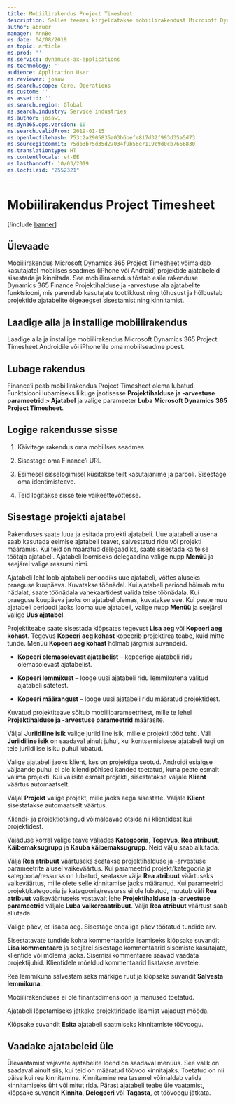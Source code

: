 ```yaml
---
title: Mobiilirakendus Project Timesheet
description: Selles teemas kirjeldatakse mobiilirakendust Microsoft Dynamics 365 Project Timesheet. Mobiilirakendus Project Timesheet võimaldab kasutajatel mobiilses seadmes projektide ajatabeleid sisestada ja kinnitada.
author: abruer
manager: AnnBe
ms.date: 04/08/2019
ms.topic: article
ms.prod: ''
ms.service: dynamics-ax-applications
ms.technology: ''
audience: Application User
ms.reviewer: josaw
ms.search.scope: Core, Operations
ms.custom: ''
ms.assetid: ''
ms.search.region: Global
ms.search.industry: Service industries
ms.author: josaw1
ms.dyn365.ops.version: 10
ms.search.validFrom: 2019-01-15
ms.openlocfilehash: 753c2a2905835a03b6befe817d32f993d35a5d73
ms.sourcegitcommit: 75db3b75d35d27034f9b56e7119c9d0cb7666830
ms.translationtype: HT
ms.contentlocale: et-EE
ms.lasthandoff: 10/03/2019
ms.locfileid: "2552321"
---
```

# <a name="project-timesheet-mobile-application"></a>Mobiilirakendus Project Timesheet

[!include [banner](../includes/banner.md)]

## <a name="overview"></a>Ülevaade

Mobiilirakendus Microsoft Dynamics 365 Project Timesheet võimaldab kasutajatel mobiilses seadmes (iPhone või Android) projektide ajatabeleid sisestada ja kinnitada. See mobiilirakendus tõstab esile rakenduse Dynamics 365 Finance Projektihalduse ja -arvestuse ala ajatabelite funktsiooni, mis parendab kasutajate tootlikkust ning tõhusust ja hõlbustab projektide ajatabelite õigeaegset sisestamist ning kinnitamist.

## <a name="download-and-install-the-mobile-app"></a>Laadige alla ja installige mobiilirakendus

Laadige alla ja installige mobiilirakendus Microsoft Dynamics 365 Project Timesheet Androidile või iPhone'ile oma mobiilseadme poest.

## <a name="enable-the-app"></a>Lubage rakendus 

Finance’i peab mobiilirakendus Project Timesheet olema lubatud. Funktsiooni lubamiseks liikuge jaotisesse **Projektihalduse ja -arvestuse parameetrid \> Ajatabel** ja valige parameeter **Luba Microsoft Dynamics 365 Project Timesheet**.

## <a name="sign-in-to-the-app"></a>Logige rakendusse sisse

1.  Käivitage rakendus oma mobiilses seadmes.

2.  Sisestage oma Finance’i URL

3.  Esimesel sisselogimisel küsitakse teilt kasutajanime ja parooli. Sisestage oma identimisteave.

4.  Teid logitakse sisse teie vaikeettevõttesse.

## <a name="submit-a-project-timesheet"></a>Sisestage projekti ajatabel

Rakenduses saate luua ja esitada projekti ajatabeli. Uue ajatabeli alusena saab kasutada eelmise ajatabeli teavet, salvestatud ridu või projekti määramisi. Kui teid on määratud delegaadiks, saate sisestada ka teise töötaja ajatabeli. Ajatabeli loomiseks delegaadina valige nupp **Menüü** ja seejärel valige ressursi nimi.

Ajatabeli leht loob ajatabeli perioodiks uue ajatabeli, võttes aluseks praeguse kuupäeva. Kuvatakse töönädal. Kui ajatabeli periood hõlmab mitu nädalat, saate töönädala vahekaartidest valida teise töönädala.
Kui praeguse kuupäeva jaoks on ajatabel olemas, kuvatakse see. Kui peate muu ajatabeli perioodi jaoks looma uue ajatabeli, valige nupp **Menüü** ja seejärel valige **Uus ajatabel**.

Projektiteabe saate sisestada klõpsates tegevust **Lisa aeg** või **Kopeeri aeg kohast**. Tegevus **Kopeeri aeg kohast** kopeerib projektirea teabe, kuid mitte tunde. Menüü **Kopeeri aeg kohast** hõlmab järgmisi suvandeid.

- **Kopeeri olemasolevast ajatabelist** – kopeerige ajatabeli ridu olemasolevast ajatabelist.

- **Kopeeri lemmikust** – looge uusi ajatabeli ridu lemmikutena valitud ajatabeli sätetest.

- **Kopeeri määrangust** – looge uusi ajatabeli ridu määratud projektidest.

Kuvatud projektiteave sõltub mobiiliparameetritest, mille te lehel **Projektihalduse ja -arvestuse parameetrid** määrasite.

Väljal **Juriidiline isik** valige juriidiline isik, millele projekti tööd tehti. Väli **Juriidiline isik** on saadaval ainult juhul, kui kontsernisisese ajatabeli tugi on teie juriidilise isiku puhul lubatud.

Valige ajatabeli jaoks klient, kes on projektiga seotud. Androidi esialgse väljaande puhul ei ole kliendipõhised kanded toetatud, kuna peate esmalt valima projekti. Kui valisite esmalt projekti, sisestatakse väljale **Klient** väärtus automaatselt.

Väljal **Projekt** valige projekt, mille jaoks aega sisestate. Väljale **Klient** sisestatakse automaatselt väärtus.

Kliendi- ja projektiotsingud võimaldavad otsida nii klientidest kui projektidest.

Vajaduse korral valige teave väljades **Kategooria**, **Tegevus**, **Rea atribuut**, **Käibemaksugrupp** ja **Kauba käibemaksugrupp**.  Neid välju saab allutada.

Välja **Rea atribuut** väärtuseks seatakse projektihalduse ja -arvestuse parameetrite alusel vaikeväärtus. Kui parameetrid projekt/kategooria ja kategooria/ressurss on lubatud, seatakse välja **Rea atribuut** väärtuseks vaikeväärtus, mille olete selle kinnitamise jaoks määranud. Kui parameetrid projekt/kategooria ja kategooria/ressurss ei ole lubatud, muutub väli **Rea atribuut** vaikeväärtuseks vastavalt lehe **Projektihalduse ja -arvestuse parameetrid** väljale **Luba vaikereaatribuut**. Välja **Rea atribuut** väärtust saab allutada.

Valige päev, et lisada aeg. Sisestage enda iga päev töötatud tundide arv.

Sisestatavate tundide kohta kommentaaride lisamiseks klõpsake suvandit **Lisa kommentaare** ja seejärel sisestage kommentaarid sisemiste kasutajate, klientide või mõlema jaoks.
Sisemisi kommentaare saavad vaadata projektijuhid. Klientidele mõeldud kommentaarid lisatakse arvetele.

Rea lemmikuna salvestamiseks märkige ruut ja klõpsake suvandit **Salvesta lemmikuna**.

Mobiilirakenduses ei ole finantsdimensioon ja manused toetatud.

Ajatabeli lõpetamiseks jätkake projektiridade lisamist vajadust mööda.

Klõpsake suvandit **Esita** ajatabeli saatmiseks kinnitamiste töövoogu.

## <a name="review-timesheets"></a>Vaadake ajatabeleid üle

Ülevaatamist vajavate ajatabelite loend on saadaval menüüs. See valik on saadaval ainult siis, kui teid on määratud töövoo kinnitajaks. Toetatud on nii päise kui rea kinnitamine. Kinnitamine rea tasemel võimaldab valida kinnitamiseks üht või mitut rida. Pärast ajatabeli teabe üle vaatamist, klõpsake suvandit **Kinnita**, **Delegeeri** või **Tagasta**, et töövoogu jätkata.
